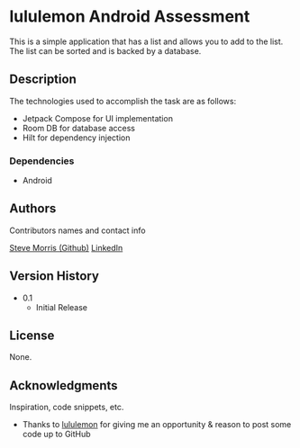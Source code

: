 # lululemon Android Assessment

This is a simple application that has a list and allows you to add to the list. The list can be sorted and is backed by a database.

## Description

The technologies used to accomplish the task are as follows:
* Jetpack Compose for UI implementation
* Room DB for database access
* Hilt for dependency injection

### Dependencies

* Android


## Authors

Contributors names and contact info

[Steve Morris (Github)](https://github.com/stani76)
[LinkedIn](https://www.linkedin.com/in/624/)

## Version History

* 0.1
    * Initial Release

## License

None.

## Acknowledgments

Inspiration, code snippets, etc.
* Thanks to [lululemon](https://shop.lululemon.com/) for giving me an opportunity & reason to post some code up to GitHub
